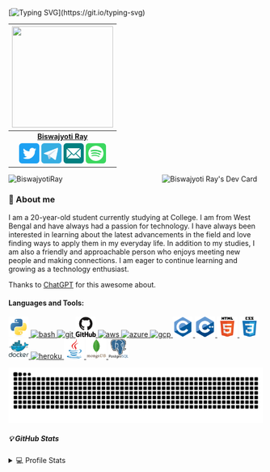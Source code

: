 [![Typing SVG](https://readme-typing-svg.herokuapp.com?color=%23F73A3A&lines=Hay+%F0%9F%91%8B+Bruh;Myself+Biswajyoti+Ray+%F0%9F%99%82;Can+you+teach+me+somthing%3F;Btw+take+love+from+me.)](https://git.io/typing-svg)

| <a href="https://github.com/BiswajyotiRay"><img src="https://telegra.ph/file/93b52c639a84050c36323.jpg" width="200px" height="200px" /></a> |
|:---------------------------------------------------------------------------------------------------------------------------------------:|
|       <b>[Biswajyoti Ray](https://github.com/BiswajyotiRay)</b>                                                                              |
| <a href="https://twitter.com/biswajyoti_ray"><img src="https://github.com/edent/SuperTinyIcons/raw/master/images/svg/twitter.svg" width="40px" height="40px"></a> <a href="https://t.me/shakida69"><img src="https://github.com/edent/SuperTinyIcons/raw/master/images/svg/telegram.svg" width="40px" height="40px"></a> <a href="mailto:tollerdl.1234@gmail.com"><img src="https://github.com/edent/SuperTinyIcons/raw/master/images/svg/email.svg" width="40px" height="40px"></a> <a href="https://open.spotify.com/user/31zskautytbg476wklhfyx3msxdm?si=MLUThC4SQNq6viINQlmyeA&utm_source=copy-link"><img src="https://github.com/edent/SuperTinyIcons/raw/master/images/svg/spotify.svg" width="40px" height="40px"></a>|

<a href="https://app.daily.dev/biswajr"><img src="https://api.daily.dev/devcards/1f96e97582f74babadcd427546c6ad9a.png?r=psz" width="200" align="right" alt="Biswajyoti Ray's Dev Card"/></a>
<p align="left"> <img src="https://komarev.com/ghpvc/?username=BiswajyotiRay&label=Profile%20views&color=0e75b6&style=flat" alt="BiswajyotiRay" /> </p>

<h3>🍁 About me</h3>
<p>
I am a 20-year-old student currently studying at College. I am from West Bengal and have always had a passion for technology. I have always been interested in learning about the latest advancements in the field and love finding ways to apply them in my everyday life. In addition to my studies, I am also a friendly and approachable person who enjoys meeting new people and making connections. I am eager to continue learning and growing as a technology enthusiast.
</p>
<p>
Thanks to <a href="https://chat.openai.com">ChatGPT</a> for this awesome about.
</p>


<h4> Languages and Tools: </h4>
<p align="left"> <a href="https://www.python.org" target="_blank" rel="noreferrer"> <img src="https://raw.githubusercontent.com/devicons/devicon/master/icons/python/python-original.svg" alt="python" width="40" height="40"/> </a>
  <a href="https://www.gnu.org/software/bash/" target="_blank"> <img src="https://www.vectorlogo.zone/logos/gnu_bash/gnu_bash-icon.svg" alt="bash" width="40" height="40"/> </a>
  <a href="https://git-scm.com/" target="_blank"> <img src="https://www.vectorlogo.zone/logos/git-scm/git-scm-icon.svg" alt="git" width="40" height="40"/> </a>
  <a href="https://github.com/" target="_blank"> <img src="https://github.com/devicons/devicon/raw/master/icons/github/github-original-wordmark.svg" alt="github" width="40" height="40"/> </a>
  <a href="https://aws.amazon.com" target="_blank"> <img src="https://github.com/Thomas-George-T/Thomas-George-T/raw/master/assets/aws.svg" alt="aws" width="40" height="40"/> </a>
  <a href="https://azure.microsoft.com/en-in/" target="_blank"> <img src="https://www.vectorlogo.zone/logos/microsoft_azure/microsoft_azure-icon.svg" alt="azure" width="40" height="40"/> </a>
  <a href="https://cloud.google.com" target="_blank"> <img src="https://www.vectorlogo.zone/logos/google_cloud/google_cloud-icon.svg" alt="gcp" width="40" height="40"/> </a>
  <a href="https://www.cprogramming.com/" target="_blank" rel="noreferrer"> <img src="https://raw.githubusercontent.com/devicons/devicon/master/icons/c/c-original.svg" alt="c" width="40" height="40"/> </a> <a href="https://www.w3schools.com/cpp/" target="_blank" rel="noreferrer"> <img src="https://raw.githubusercontent.com/devicons/devicon/master/icons/cplusplus/cplusplus-original.svg" alt="cplusplus" width="40" height="40"/> </a>
  <a href="https://www.w3.org/html/" target="_blank" rel="noreferrer"> <img src="https://raw.githubusercontent.com/devicons/devicon/master/icons/html5/html5-original-wordmark.svg" alt="html5" width="40" height="40"/> </a>
  <a href="https://www.w3schools.com/css/" target="_blank" rel="noreferrer"> <img src="https://raw.githubusercontent.com/devicons/devicon/master/icons/css3/css3-original-wordmark.svg" alt="css3" width="40" height="40"/> </a>
  <a href="https://www.docker.com/" target="_blank" rel="noreferrer"> <img src="https://raw.githubusercontent.com/devicons/devicon/master/icons/docker/docker-original-wordmark.svg" alt="docker" width="40" height="40"/> </a>
  <a href="https://heroku.com" target="_blank" rel="noreferrer"> <img src="https://www.vectorlogo.zone/logos/heroku/heroku-icon.svg" alt="heroku" width="40" height="40"/> </a> <a href="https://www.java.com" target="_blank" rel="noreferrer"> <img src="https://raw.githubusercontent.com/devicons/devicon/master/icons/java/java-original.svg" alt="java" width="40" height="40"/> </a>
  <a href="https://www.mongodb.com/" target="_blank"> <img src="https://raw.githubusercontent.com/devicons/devicon/master/icons/mongodb/mongodb-original-wordmark.svg" alt="mongodb" width="40" height="40"/> </a>
  <a href="https://www.postgresql.org" target="_blank"> <img src="https://raw.githubusercontent.com/devicons/devicon/master/icons/postgresql/postgresql-original-wordmark.svg" alt="postgresql" width="40" height="40"/> </a>
</p>
<a href="https://github.com/BiswajyotiRay"><img alt="Snake Gif" src="https://github.com/BiswajyotiRay/BiswajyotiRay/raw/output/github-contribution-grid-snake.svg"/></a>

<h5> 💡 GitHub Stats </h5>
<!-- https://github.com/shakida -->
<details> 
  <summary>💻 Profile Stats</summary>
  <br/>
  <p><a href="https://github.com/BiswajyotiRay"><img alt="GitHub Streak" src="http://github-readme-streak-stats.herokuapp.com?user=BiswajyotiRay&theme=tokyonight&hide_border=true"/></a></p>
  <p><a href="https://github.com/BiswajyotiRay"><img alt="Biswajyoti's GitHub stats" src="https://github-readme-stats.vercel.app/api?username=BiswajyotiRay&show_icons=true&theme=tokyonight&hide_border=true"/></a></p>
  <p><a href="https://github.com/BiswajyotiRay"><img alt="Biswajyoti's Top Languages" src="https://github-readme-stats.vercel.app/api/top-langs/?username=BiswajyotiRay&theme=tokyonight&hide_rank=false&border_radius=10&line_height=28&hide_border=true&text_color=a3a3a3"/></a></p>
  <br/>
</details>
